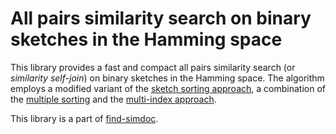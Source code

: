 # All pairs similarity search on binary sketches in the Hamming space

This library provides a fast and compact all pairs similarity search (or *similarity self-join*)
on binary sketches in the Hamming space.
The algorithm employs a modified variant of the [sketch sorting approach](https://proceedings.mlr.press/v13/tabei10a.html),
a combination of the [multiple sorting](https://doi.org/10.1007/s10115-009-0271-6)
and the [multi-index approach](https://doi.org/10.1109/TKDE.2019.2899597).

This library is a part of [find-simdoc](https://github.com/legalforce-research/find-simdoc).
